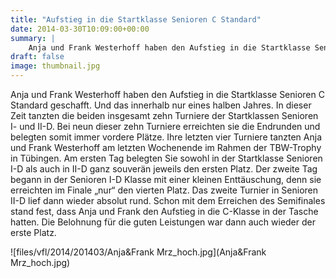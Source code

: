 ```yaml
---
title: "Aufstieg in die Startklasse Senioren C Standard"
date: 2014-03-30T10:09:00+00:00
summary: |
    Anja und Frank Westerhoff haben den Aufstieg in die Startklasse Senioren C Standard geschafft. Und das innerhalb nur eines halben Jahres. In dieser Zeit tanzten die beiden insgesamt zehn Turniere der Startklassen Senioren I- und II-D.
draft: false
image: thumbnail.jpg
---
```


Anja und Frank Westerhoff haben den Aufstieg in die Startklasse Senioren C Standard geschafft. Und das innerhalb nur eines halben Jahres. In dieser Zeit tanzten die beiden insgesamt zehn Turniere der Startklassen Senioren I- und II-D. Bei neun dieser zehn Turniere erreichten sie die Endrunden und belegten somit immer vordere Plätze.  Ihre letzten vier Turniere tanzten Anja und Frank Westerhoff am letzten Wochenende im Rahmen der TBW-Trophy in Tübingen. Am ersten Tag belegten Sie sowohl in der Startklasse Senioren I-D als auch in II-D ganz souverän jeweils den ersten Platz. Der zweite Tag begann in der Senioren I-D Klasse mit einer kleinen Enttäuschung, denn sie erreichten im Finale „nur“ den vierten Platz. Das zweite Turnier in Senioren II-D lief dann wieder absolut rund. Schon mit dem Erreichen des Semifinales stand fest, dass Anja und Frank den Aufstieg in die C-Klasse in der Tasche hatten. Die Belohnung für die guten Leistungen war dann auch wieder der erste Platz.

![files/vfl/2014/201403/Anja&amp;Frank Mrz_hoch.jpg](Anja&Frank Mrz_hoch.jpg)


